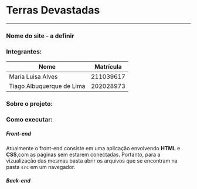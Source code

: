 ﻿# Terras Devastadas
---

### Nome do site - a definir

### Integrantes:
Nome | Matrícula
--|--
Maria Luisa Alves | 211039617
Tiago Albuquerque de Lima | 202028973


### Sobre o projeto:

### Como executar:
##### Front-end
Atualmente o front-end consiste em uma aplicação envolvendo **HTML** e **CSS**,com as páginas sem estarem conectadas. Portanto, para a vizualização das mesmas basta abrir os arquivos que se encontram na pasta `src` em um navegador.  


##### Back-end





